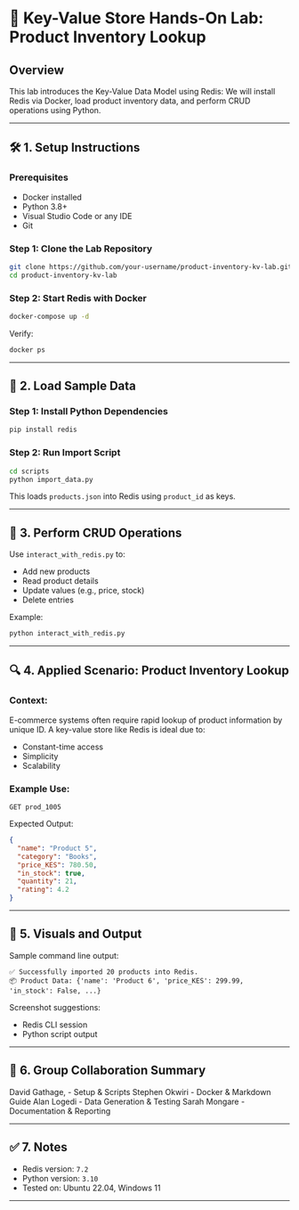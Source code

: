 
# 🧪 Key-Value Store Hands-On Lab: Product Inventory Lookup

## Overview

This lab introduces the Key-Value Data Model using Redis: We will install Redis via Docker, load product inventory data, and perform CRUD operations using Python.

---

## 🛠️ 1. Setup Instructions

### Prerequisites
- Docker installed
- Python 3.8+
- Visual Studio Code or any IDE
- Git

### Step 1: Clone the Lab Repository
```bash
git clone https://github.com/your-username/product-inventory-kv-lab.git
cd product-inventory-kv-lab
```

### Step 2: Start Redis with Docker
```bash
docker-compose up -d
```

Verify:
```bash
docker ps
```

---

## 💾 2. Load Sample Data

### Step 1: Install Python Dependencies
```bash
pip install redis
```

### Step 2: Run Import Script
```bash
cd scripts
python import_data.py
```

This loads `products.json` into Redis using `product_id` as keys.

---

## 🔁 3. Perform CRUD Operations

Use `interact_with_redis.py` to:
- Add new products
- Read product details
- Update values (e.g., price, stock)
- Delete entries

Example:
```bash
python interact_with_redis.py
```

---

## 🔍 4. Applied Scenario: Product Inventory Lookup

### Context:
E-commerce systems often require rapid lookup of product information by unique ID. A key-value store like Redis is ideal due to:
- Constant-time access
- Simplicity
- Scalability

### Example Use:
```redis
GET prod_1005
```

Expected Output:
```json
{
  "name": "Product 5",
  "category": "Books",
  "price_KES": 780.50,
  "in_stock": true,
  "quantity": 21,
  "rating": 4.2
}
```

---

## 🧪 5. Visuals and Output

Sample command line output:

```
✅ Successfully imported 20 products into Redis.
📦 Product Data: {'name': 'Product 6', 'price_KES': 299.99, 'in_stock': False, ...}
```

Screenshot suggestions:
- Redis CLI session
- Python script output

---

## 👥 6. Group Collaboration Summary

David Gathage, - Setup & Scripts
Stephen Okwiri - Docker & Markdown Guide
Alan Logedi - Data Generation & Testing
Sarah Mongare - Documentation & Reporting

---

## ✅ 7. Notes
- Redis version: `7.2`
- Python version: `3.10`
- Tested on: Ubuntu 22.04, Windows 11

---
